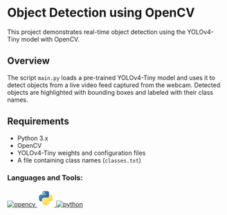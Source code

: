 # Object Detection using OpenCV

This project demonstrates real-time object detection using the YOLOv4-Tiny model with OpenCV.

## Overview

The script `main.py` loads a pre-trained YOLOv4-Tiny model and uses it to detect objects from a live video feed captured from the webcam. Detected objects are highlighted with bounding boxes and labeled with their class names.

## Requirements

- Python 3.x
- OpenCV
- YOLOv4-Tiny weights and configuration files
- A file containing class names (`classes.txt`)

<h3 align="left">Languages and Tools:</h3>
<p align="left"> <a href="https://opencv.org/" target="_blank" rel="noreferrer"> <img src="https://www.vectorlogo.zone/logos/opencv/opencv-icon.svg" alt="opencv" width="40" height="40"/> </a> <a href="https://www.python.org" target="_blank" rel="noreferrer"> <img src="https://raw.githubusercontent.com/devicons/devicon/master/icons/python/python-original.svg" alt="python" width="40" height="40"/> </a><a href="https://www.python.org" target="_blank" rel="noreferrer"> <img src="https://www.qubrid.com/wp-content/uploads/2024/07/Yolo.png" alt="python" width="40" height="40"/> </a></p>
